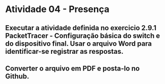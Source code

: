 # Atividade 04 - Presença
## Executar a atividade definida no exercicio 2.9.1 PacketTracer - Configuração básica do switch e do dispositivo final. Usar o arquivo Word para identificar-se registrar as respostas. 
## Converter o arquivo em PDF e posta-lo no Github.